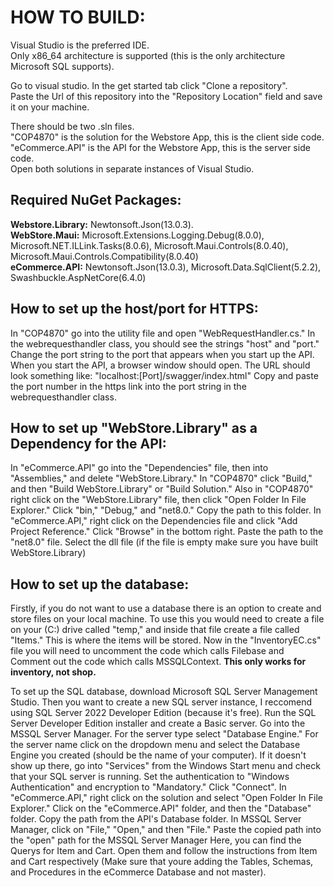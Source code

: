 # HOW TO BUILD:

Visual Studio is the preferred IDE. <br />
Only x86_64 architecture is supported (this is the only architecture Microsoft SQL supports).

Go to visual studio. In the get started tab click "Clone a repository". <br />
Paste the Url of this repository into the "Repository Location" field and save it on your machine. <br />

There should be two .sln files. <br />
"COP4870" is the solution for the Webstore App, this is the client side code. <br />
"eCommerce.API" is the API for the Webstore App, this is the server side code. <br />
Open both solutions in separate instances of Visual Studio. <br />

## Required NuGet Packages: <br />
**Webstore.Library:** Newtonsoft.Json(13.0.3). <br />
**WebStore.Maui:** Microsoft.Extensions.Logging.Debug(8.0.0), Microsoft.NET.ILLink.Tasks(8.0.6), Microsoft.Maui.Controls(8.0.40), Microsoft.Maui.Controls.Compatibility(8.0.40) <br />
**eCommerce.API:** Newtonsoft.Json(13.0.3), Microsoft.Data.SqlClient(5.2.2), Swashbuckle.AspNetCore(6.4.0) <br />

## How to set up the host/port for HTTPS: <br />
In "COP4870" go into the utility file and open "WebRequestHandler.cs."
In the webrequesthandler class, you should see the strings "host" and "port."
Change the port string to the port that appears when you start up the API.
When you start the API, a browser window should open. 
The URL should look something like: "localhost:[Port]/swagger/index.html" 
Copy and paste the port number in the https link into the port string in the webrequesthandler class. 

## How to set up "WebStore.Library" as a Dependency for the API: <br />
In "eCommerce.API" go into the "Dependencies" file, then into "Assemblies," and delete "WebStore.Library."
In "COP4870" click "Build," and then "Build WebStore.Library" or "Build Solution."
Also in "COP4870" right click on the "WebStore.Library" file, then click "Open Folder In File Explorer."
Click "bin," "Debug," and "net8.0."
Copy the path to this folder.
In "eCommerce.API," right click on the Dependencies file and click "Add Project Reference."
Click "Browse" in the bottom right.
Paste the path to the "net8.0" file.
Select the dll file (if the file is empty make sure you have built WebStore.Library)

## How to set up the database: <br />
Firstly, if you do not want to use a database there is an option to create and store files on your local machine.
To use this you would need to create a file on your (C:) drive called "temp," and inside that file create a file called "Items."
This is where the items will be stored.
Now in the "InventoryEC.cs" file you will need to uncomment the code which calls Filebase and Comment out the code which calls MSSQLContext.
**This only works for inventory, not shop.**<br />

To set up the SQL database, download Microsoft SQL Server Management Studio.
Then you want to create a new SQL server instance, I reccomend using SQL Server 2022 Developer Edition (because it's free).
Run the SQL Server Developer Edition installer and create a Basic server.
Go into the MSSQL Server Manager. 
For the server type select "Database Engine." 
For the server name click on the dropdown menu and select the Database Engine you created (should be the name of your computer).
If it doesn't show up there, go into "Services" from the Windows Start menu and check that your SQL server is running.
Set the authentication to "Windows Authentication" and encryption to "Mandatory."
Click "Connect".
In "eCommerce.API," right click on the solution and select "Open Folder In File Explorer." 
Click on the "eCommerce.API" folder, and then the "Database" folder.
Copy the path from the API's Database folder. 
In MSSQL Server Manager, click on "File," "Open," and then "File." 
Paste the copied path into the "open" path for the MSSQL Server Manager
Here, you can find the Querys for Item and Cart.
Open them and follow the instructions from Item and Cart respectively (Make sure that youre adding the Tables, Schemas, and Procedures in the eCommerce Database and not master).


